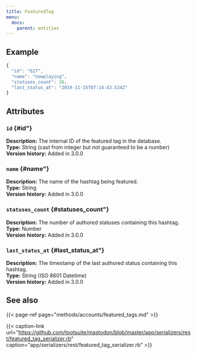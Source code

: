 ```yaml
---
title: FeaturedTag
menu:
  docs:
    parent: entities
---
```


## Example

```javascript
{
  "id": "627",
  "name": "nowplaying",
  "statuses_count": 36,
  "last_status_at": "2019-11-15T07:14:43.524Z"
}
```

## Attributes

### `id` {#id"}

**Description:** The internal ID of the featured tag in the database.\
**Type:** String \(cast from integer but not guaranteed to be a number\)\
**Version history:** Added in 3.0.0

### `name` {#name"}

**Description:** The name of the hashtag being featured.\
**Type:** String\
**Version history:** Added in 3.0.0

### `statuses_count` {#statuses_count"}

**Description:** The number of authored statuses containing this hashtag.\
**Type:** Number\
**Version history:** Added in 3.0.0

### `last_status_at` {#last_status_at"}

**Description:** The timestamp of the last authored status containing this hashtag.\
**Type:** String \(ISO 8601 Datetime\)\
**Version history:** Added in 3.0.0

## See also

{{< page-ref page="methods/accounts/featured_tags.md" >}}

{{< caption-link url="https://github.com/tootsuite/mastodon/blob/master/app/serializers/rest/featured_tag_serializer.rb" caption="app/serializers/rest/featured\_tag\_serializer.rb" >}}





